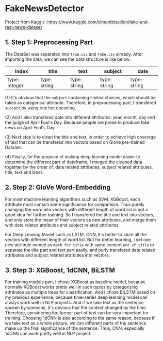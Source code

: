# FakeNewsDetector
Project from Kaggle :https://www.kaggle.com/clmentbisaillon/fake-and-real-news-dataset

## 1. Step 1: Preprocessing Part

The DataSet was separated into `True.csv` and `Fake.csv` already. After importing the data, we can see the data structure is like below:

| index | title  | text | subject | date |
| ------------- | ------------- | ------------- | ------------- |------------- |
| type: integer | type: string | type: string | type: string | type: string|

(1) It's obvious that the `subject` containing limited choices, which should be taken as categorical attribute. Therefore, in preprocessing part, I transfered `subject` by using one hot encoding.

(2) And I also transfered date into different attributes: year, month, day and the judge of April Fool's Day. Because people are prone to produce fake news on April Fool's Day.

(3) Next step is to clean the title and text, in order to achieve high coverage of text that can be transfered into vectors based on GloVe pre-trained DataSet.

(4) Finally, for the purpose of making deep learning model easier to determine the different part of dataframe, I merged the cleaned data together by the order of: date related attributes, subject related attributes, title, text and label.

## 2. Step 2: GloVe Word-Embedding

For most machine learning algorithms such as SVM, XGBoost, each attribute must contain some significance for comparison. Thus purely changing the word into vectors with different length of word list is not a good idea for further training. So I transfered the title and text into vectors, and only store the mean of their vectors as new attributes, and merge them with date related attributes and subject related attributes.

For Deep Leaning Model such as LSTM, CNN, it's better to store all the vectors with different length of word list. But for better learning, I set one new attribute named as `mark for title` with same content `end of title` to separate the title part and text part easily, and purly transfered date related attributes and subject related attributes into vectors.

## 3. Step 3: XGBoost, 1dCNN, BiLSTM

For training models part, I chose XGBoost as baseline model, because normally XGBoost works pretty well in such topics by categorizing attributes as multiple trees for classification. And I chose BiLSTM based on my previous experience, because time-series deep learning model can always work well in NLP projects. And if we take text as the sentence spoken by someone, it's obvious that the context changed by the time. Therefore, considering the former part of text can be very important for training. Choosing 1dCNN is also according to the same reason, because if we take text as a whole picture, we can different parts of the sentence make up the final significance of the sentence. Thus, CNN, especially 1dCNN can work pretty well in NLP project.




